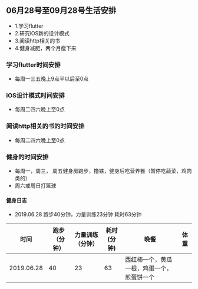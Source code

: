 ## 06月28号至09月28号生活安排
- 1.学习flutter
- 2.研究iOS新的设计模式
- 3.阅读http相关的书
- 4.健身减肥，两个月瘦下来

### 学习flutter时间安排
- 每周一三五晚上9点半以后至0点

### iOS设计模式时间安排
- 每周二四六晚上至0点

### 阅读http相关的书的时间安排
- 每周二四六晚上至0点

### 健身的时间安排
	
-  每周一，周三， 周五健身房跑步，撸铁，健身后吃营养餐（暂停吃蔬菜，鸡肉类的）
-  周六或周日打篮球

#### 健身日志
- 2019.06.28 跑步40分钟，力量训练23分钟 耗时63分钟

| 时间 | 跑步（分钟） | 力量训练（分钟） | 耗时(分钟) | 晚餐 |  体重 |
| ------ | ------ | ------ | ------ | ------| ------ |
| 2019.06.28 | 40 | 23 | 63 | 西红柿一个，黄瓜一根，鸡蛋一个，煎蛋饼一个 |
